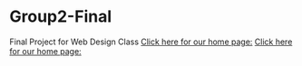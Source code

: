 # Group2-Final
Final Project for Web Design Class
[Click here for our home page:](/home.html)
[Click here for our home page:](/Group2-Final/home.html)